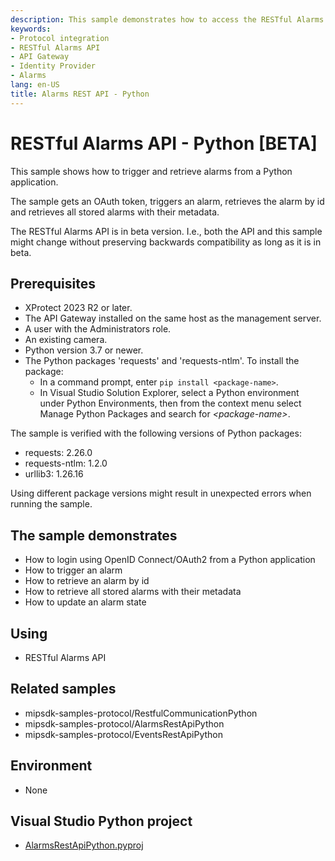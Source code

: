 ```yaml
---
description: This sample demonstrates how to access the RESTful Alarms API through the API Gateway from a Python-based application.
keywords:
- Protocol integration
- RESTful Alarms API
- API Gateway
- Identity Provider
- Alarms
lang: en-US
title: Alarms REST API - Python
---
```


# RESTful Alarms API - Python [BETA]

This sample shows how to trigger and retrieve alarms from a Python application.

The sample gets an OAuth token, triggers an alarm, retrieves the alarm by id and retrieves all stored alarms with their metadata.

The RESTful Alarms API is in beta version. I.e., both the API and this sample might change without preserving backwards compatibility as long as it is in beta.

## Prerequisites

- XProtect 2023 R2 or later.
- The API Gateway installed on the same host as the management server.
- A user with the Administrators role.
- An existing camera.
- Python version 3.7 or newer.
- The Python packages 'requests' and 'requests-ntlm'. To install the package:
  - In a command prompt, enter `pip install <package-name>`.
  - In Visual Studio Solution Explorer, select a Python environment under Python Environments, then from the context menu select Manage Python Packages and search for *\<package-name>*.

The sample is verified with the following versions of Python packages:

- requests: 2.26.0
- requests-ntlm: 1.2.0
- urllib3: 1.26.16

Using different package versions might result in unexpected errors when running the sample.

## The sample demonstrates

- How to login using OpenID Connect/OAuth2 from a Python application
- How to trigger an alarm
- How to retrieve an alarm by id
- How to retrieve all stored alarms with their metadata
- How to update an alarm state

## Using

- RESTful Alarms API

## Related samples

- mipsdk-samples-protocol/RestfulCommunicationPython
- mipsdk-samples-protocol/AlarmsRestApiPython
- mipsdk-samples-protocol/EventsRestApiPython

## Environment

- None

## Visual Studio Python project

- [AlarmsRestApiPython.pyproj](javascript:clone('https://github.com/milestonesys/mipsdk-samples-protocol','src/ProtocolSamples.sln');)